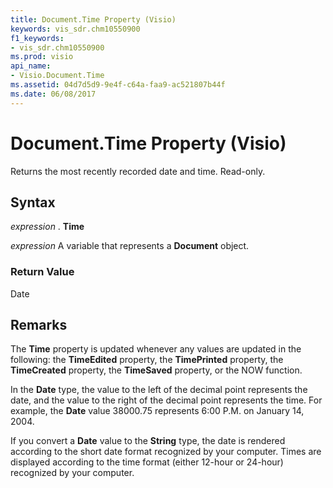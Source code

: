 ```yaml
---
title: Document.Time Property (Visio)
keywords: vis_sdr.chm10550900
f1_keywords:
- vis_sdr.chm10550900
ms.prod: visio
api_name:
- Visio.Document.Time
ms.assetid: 04d7d5d9-9e4f-c64a-faa9-ac521807b44f
ms.date: 06/08/2017
---
```



# Document.Time Property (Visio)

Returns the most recently recorded date and time. Read-only.


## Syntax

 _expression_ . **Time**

 _expression_ A variable that represents a **Document** object.


### Return Value

Date


## Remarks

The **Time** property is updated whenever any values are updated in the following: the **TimeEdited** property, the **TimePrinted** property, the **TimeCreated** property, the **TimeSaved** property, or the NOW function.

In the **Date** type, the value to the left of the decimal point represents the date, and the value to the right of the decimal point represents the time. For example, the **Date** value 38000.75 represents 6:00 P.M. on January 14, 2004.

If you convert a **Date** value to the **String** type, the date is rendered according to the short date format recognized by your computer. Times are displayed according to the time format (either 12-hour or 24-hour) recognized by your computer.


